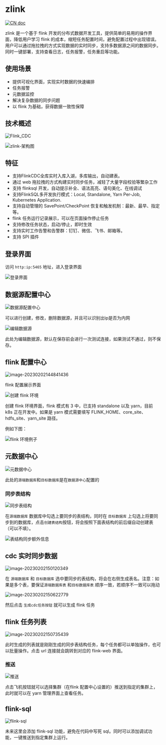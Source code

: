 # zlink 

[![CN doc](https://img.shields.io/badge/文档-中文版-blue.svg)](https://zzzzzzzs.github.io/zlink/)

zlink 是一个基于 flink 开发的分布式数据开发工具，提供简单的易用的操作界面，降低用户学习 flink 的成本，缩短任务配置时间，避免配置过程中出现错误。用户可以通过拖拉拽的方式实现数据的实时同步，支持多数据源之间的数据同步。同时一键部署，支持查看日志，任务报警，任务重启等功能。

## 使用场景

- 提供可视化界面，实现实时数据的快速编排
- 任务报警
- 元数据监控
- 解决复杂数据的同步问题
- 以 flink 为基础，获得数据一致性保障

## 技术概述

![Flink_CDC](https://ververica.github.io/flink-cdc-connectors/master/_images/flinkcdc.png)

![zlink-架构图](./zlink-doc/doc/src/guide/get-started/assets/ArchitectureDiagram-架构图.png)

## 特征

- 支持FlinkCDC全库实时入库入湖，多库输出，自动建表。
- 通过 web 拖拉拽的方式构建实时同步任务，减轻了大量字段校验等繁杂工作
- 支持 flinksql 开发，自动提示补全、语法高亮、语句美化、在线调试
- 支持FlinkSQL多开发执行模式：Local, Standalone, Yarn Per-Job, Kubernetes Application.
- 支持自动管理的 SavePoint/CheckPoint 恢复和触发机制：最新、最早、指定等。
- flink 任务运行记录展示，可以在页面操作停止任务
- 支持修改任务状态，启动/停止，即时生效
- 支持实时工作告警和告警群：钉钉、微信、飞书、邮箱等。
- 支持 SPI 插件

## 登录界面

访问 `http:ip:5465` 地址，进入登录界面

![登录界面](./zlink-doc/doc/src/guide/get-started/assets/image-20230202164709623.png)

## 数据源配置中心

![数据源配置中心](./zlink-doc/doc/src/guide/get-started/assets/image-20230202144528778.png)

可以进行创建，修改，删除数据源，并且可以识别出ip是否为内网

![编辑数据源](./zlink-doc/doc/src/guide/get-started/assets/image-20230202144714884.png)

此处为编辑数据源，默认在保存前会进行一次测试连接，如果测试不通过，则不保存。

## flink 配置中心

![image-20230202144841436](./zlink-doc/doc/src/guide/get-started/assets/image-20230202144841436.png)

flink 配置展示界面

![创建 flink 环境](./zlink-doc/doc/src/guide/get-started/assets/image-20230202144905338.png)

创建 flink 环境界面，flink 模式有 3 中，已支持 standalone 以及 yarn，目前 k8s 正在开发中。如果是 yarn 模式需要填写 FLINK_HOME、core_site、hdfs_site、yarn_site 路径。

例如下图：

![flink 环境例子](./zlink-doc/doc/src/guide/get-started/assets/image-20230202145207452.png)

## 元数据中心

![元数据中心](./zlink-doc/doc/src/guide/get-started/assets/image-20230202145254271.png)

此处的`源端数据库`和`目标数据库`是在`数据源中心`配置的

### 同步表结构

![同步表结构](./zlink-doc/doc/src/guide/get-started/assets/image-20230202145429713.png)

在`源端数据库` 数据库中勾选上要同步的表结构，同时在 `目标数据库` 上勾选上将要同步到的数据库，点击`创建表结构`按钮，将会按照下面表结构的前后缀自动创建表（可以不填）。

![表结构同步额外信息](./zlink-doc/doc/src/guide/get-started/assets/image-20230202145602564.png)

## cdc 实时同步数据

![image-20230202150120349](./zlink-doc/doc/src/guide/get-started/assets/image-20230202150120349.png)

在 `源端数据库` 和 `目标数据库` 选中要同步的表结构，将会在右侧生成表名。注意：如果是多个表，要保证`源端数据库表` 和`目标数据库表` 顺序一致，若顺序不一致可以拖动

![image-20230202150622779](./zlink-doc/doc/src/guide/get-started/assets/image-20230202150622779.png)

然后点击 `生成cdc任务按钮` 就可以生成 flink 任务

## flink 任务列表

![image-20230202150735439](./zlink-doc/doc/src/guide/get-started/assets/image-20230202150735439.png)

此时生成的列表就是刚刚生成的同步表结构任务，每个任务都可以单独操作，也可以批量操作。点击 url 连接就会跳转到对应的 flink-web 界面。

### 推送

![推送](./zlink-doc/doc/src/guide/get-started/assets/image-20230202150950050.png)

点击飞机按钮就可以选择集群（在flink 配置中心设置的）推送到指定的集群上，此时就可以在 yarn 管理界面上查看任务。

## flink-sql

![flink-sql](./zlink-doc/doc/src/guide/get-started/assets/image-20230202151142914.png)

未来这里会添加 flink-sql 功能，避免在代码中写死 sql。同时可以添加调试功能，一键推送到指定集群上运行。